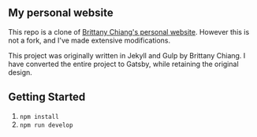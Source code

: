 ## My personal website

This repo is a clone of [Brittany Chiang's personal website](https://github.com/bchiang7/bchiang7.github.io). However this is not a fork, and I've made extensive modifications.

This project was originally written in Jekyll and Gulp by Brittany Chiang. I have converted the entire project to Gatsby, while retaining the original design.

## Getting Started

1.  `npm install`
2.  `npm run develop`